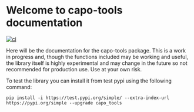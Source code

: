 # Welcome to capo-tools documentation

[![ci](https://github.com/capo-urjc/python-tools/actions/workflows/python-publish.yml/badge.svg)](https://github.com/capo-urjc/python-tools/actions/workflows/python-publish.yml/badge.svg)

Here will be the documentation for the capo-tools package. 
This is a work in progress and, though the functions included may be working and useful, 
the library itself is highly experimental and may change in the future so not recommended for production use.
Use at your own risk.

To test the library you can install it from test pypi using the following command:

```
pip install -i https://test.pypi.org/simple/ --extra-index-url https://pypi.org/simple --upgrade capo_tools
```